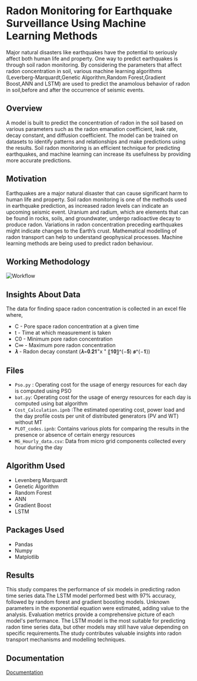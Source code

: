 
# Radon Monitoring for Earthquake Surveillance Using Machine Learning Methods
Major natural disasters like earthquakes have the potential to seriously affect both human life and property. One way to predict earthquakes is through soil radon monitoring. By considering the parameters that affect radon concentration in soil, various machine learning algorithms (Leverberg-Marquardt,Genetic Algorithm,Random Forest,Gradient Boost,ANN and LSTM) are used to predict the anamolous behavior of radon in soil,before and after the occurrence of seismic events.

## Overview
 A model is built to predict
the concentration of radon in the soil based on various parameters such as the radon emanation
coefficient, leak rate, decay constant, and diffusion coefficient. The model can be trained on
datasets to identify patterns and relationships and make predictions using the results. Soil
radon monitoring is an efficient technique for predicting earthquakes, and machine learning
can increase its usefulness by providing more accurate predictions.
## Motivation
Earthquakes are a major natural disaster that can cause significant harm to human life and property. Soil radon monitoring is one of the methods used in earthquake prediction, as increased
radon levels can indicate an upcoming seismic event. Uranium and radium, which are elements
that can be found in rocks, soils, and groundwater, undergo radioactive decay to produce radon.
Variations in radon concentration preceding earthquakes might indicate changes to the Earth’s
crust. Mathematical modelling of radon transport can help to understand geophysical processes.
Machine learning methods are being used to predict radon behaviour.


## Working Methodology

![Workflow](https://imgtr.ee/images/2023/06/17/YQp4B.png)


## Insights About Data
The data for finding space radon concentration is collected in an excel file where,
- C - Pore space radon concentration at a given time
- t -  Time at which measurement is taken 
- C0 - Minimum pore radon concentration
- C∞ - Maximum pore radon concentration
- 𝝀 - Radon decay constant (𝝀=𝟎.𝟐𝟏"x " 〖𝟏𝟎〗^(−𝟓) 𝒔^(−𝟏))

## Files 
- `Pso.py` : Operating cost for the usage of energy resources for each day is computed using PSO
- `bat.py`: Operating cost for the usage of energy resources for each day is computed using bat algorithm
- `Cost_Calculation.ipnb` :The estimated operating cost, power load and the day profile costs per unit of distributed generators (PV and WT) without MT
- `PLOT_codes.ipnb`: Contains various plots for comparing the results in the presence or absence of certain energy resources
- `MG_Hourly_data.csv`: Data from micro grid components collected every hour during the day

## Algorithm Used
- Levenberg Marquardt
- Genetic Algorithm
- Random Forest
- ANN
- Gradient Boost
- LSTM

## Packages Used
- Pandas 
- Numpy
- Matplotlib 


## Results

This study compares the performance of six models in predicting radon time series data.The LSTM model performed best with 97% accuracy, followed by random forest and gradient boosting models. 
Unknown parameters in the exponential equation were estimated, adding value to the analysis. Evaluation metrics provide a comprehensive picture of each model's performance. The LSTM model is the most suitable for predicting radon time series data, but other models may still have value depending on specific requirements.The study contributes valuable insights into radon transport mechanisms and modelling techniques.


## Documentation

[Documentation](https://drive.google.com/file/d/1X_JsPsaGT-veQuL-OcJa1fbk9YaPYZym/view?usp=sharing)

